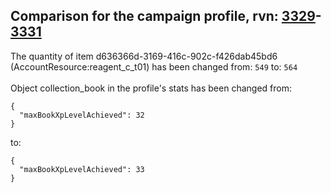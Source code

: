 ## Comparison for the campaign profile, rvn: [3329](https://github.com/PRO100KatYT/FortniteProfileRevisions/tree/main/profiles/campaign/3329%20campaign.json)-[3331](https://github.com/PRO100KatYT/FortniteProfileRevisions/tree/main/profiles/campaign/3331%20campaign.json)

The quantity of item d636366d-3169-416c-902c-f426dab45bd6 (AccountResource:reagent_c_t01) has been changed from: `549` to: `564`
<br><br>
Object collection_book in the profile's stats has been changed from:

```
{
  "maxBookXpLevelAchieved": 32
}
```

to:

```
{
  "maxBookXpLevelAchieved": 33
}
```

<br><br>
